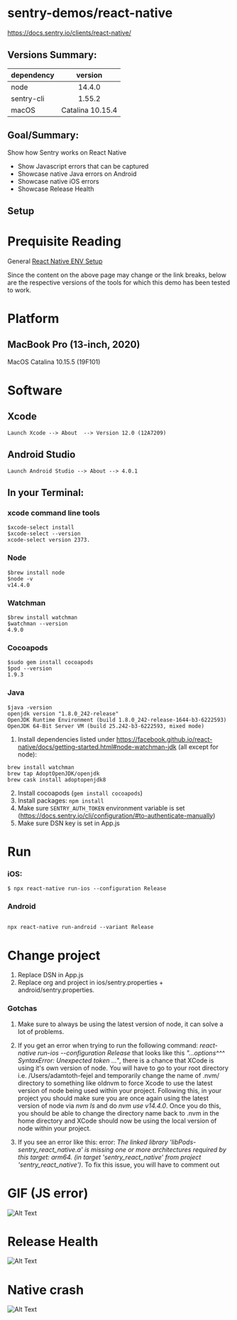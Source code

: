# sentry-demos/react-native
https://docs.sentry.io/clients/react-native/
## Versions Summary:
| dependency      | version
| ------------- |:-------------:|
| node      | 14.4.0  |
| sentry-cli   | 1.55.2    |
| macOS | Catalina 10.15.4      |
## Goal/Summary:
Show how Sentry works on React Native
- Show Javascript errors that can be captured
- Showcase native Java errors on Android
- Showcase native iOS errors
- Showcase Release Health

## Setup

# Prequisite Reading
General [React Native ENV Setup](https://reactnative.dev/docs/environment-setup)

Since the content on the above page may change or the link breaks, below are the respective versions of the tools for which this demo has been tested to work.

# Platform

## MacBook Pro (13-inch, 2020)
 MacOS Catalina
 10.15.5 (19F101)

# Software
## Xcode
```Launch Xcode --> About  --> Version 12.0 (12A7209)```

## Android Studio
```Launch Android Studio --> About --> 4.0.1```


## In your Terminal:

### xcode command line tools
```
$xcode-select install
$xcode-select --version
xcode-select version 2373.
```

### Node
```
$brew install node
$node -v
v14.4.0
```

### Watchman
```
$brew install watchman
$watchman --version
4.9.0
```

### Cocoapods
```
$sudo gem install cocoapods
$pod --version
1.9.3
```

### Java
```
$java -version
openjdk version "1.8.0_242-release"
OpenJDK Runtime Environment (build 1.8.0_242-release-1644-b3-6222593)
OpenJDK 64-Bit Server VM (build 25.242-b3-6222593, mixed mode)
```

1. Install dependencies listed under https://facebook.github.io/react-native/docs/getting-started.html#node-watchman-jdk (all except for node):
```
brew install watchman
brew tap AdoptOpenJDK/openjdk
brew cask install adoptopenjdk8
```
2. Install cocoapods (`gem install cocoapods`)
3. Install packages: `npm install`
4. Make sure `SENTRY_AUTH_TOKEN` environment variable is set (https://docs.sentry.io/cli/configuration/#to-authenticate-manually)
5. Make sure DSN key is set in App.js

# Run

### iOS:
```
$ npx react-native run-ios --configuration Release
```
### Android
```

npx react-native run-android --variant Release
```

# Change project
1. Replace DSN in App.js
2. Replace org and project in ios/sentry.properties + android/sentry.properties.

### Gotchas
1. Make sure to always be using the latest version of node, it can solve a lot of problems.

2.  If you get an error when trying to run the following command: *react-native run-ios --configuration Release* that looks like this *"...options^^^ SyntaxError: Unexpected token ..."*, there is a chance that XCode is using it's own version of node.  You will have to go to your root directory i.e. /Users/adamtoth-fejel and temporarily change the name of .nvm/
directory to something like oldnvm to force Xcode to use the latest version of node being used within your project.  Following this, in your project you should make sure you are once again using the latest version of node via *nvm ls* and do *nvm use v14.4.0*.   Once you do this, you should be able to change the directory name back to .nvm in the
home directory and XCode should now be using the local version of node within your project.

3.  If you see an error like this: error: *The linked library 'libPods-sentry_react_native.a' is missing one or more architectures required by this target: arm64. (in target 'sentry_react_native' from project 'sentry_react_native')*.
To fix this issue, you will have to comment out


# GIF (JS error)
![Alt Text](react-native-demo-android.gif)

# Release Health
![Alt Text](releasehealth.png)

# Native crash
![Alt Text](native-crash.png)
